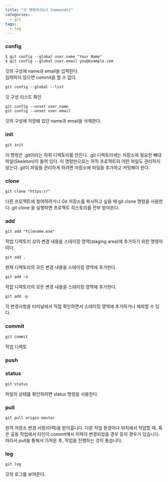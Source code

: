 ```yaml
---
title: "깃 명령어(Git Commands)"
categories:
  - git
tags:
  - tag
---
```

### config
```
$ git config --global user.name "Your Name"
$ git config --global user.email you@example.com
```
깃의 구성에 name과 email을 입력한다.  
입력하지 않으면 commit을 할 수 없다.
```
git config --global --list
```
깃 구성 리스트 확인
```
git config --unset user.name
git config --unset user.email
```
깃의 구성에 저장돼 있던 name과 email을 삭제한다.

### init
```
git init
```
이 명령은 .git이라는 하위 디렉토리를 만든다. .git 디렉토리에는 저장소에 필요한 뼈대 파일(Skeleton)이 들어 있다. 이 명령만으로는 아직 프로젝트의 어떤 파일도 관리하지 않는다.
git이 파일을 관리하게 하려면 저장소에 파일을 추가하고 커밋해야 한다.

### clone
```
git clone "https://"
```
다른 프로젝트에 참여하려거나 Git 저장소를 복사하고 싶을 때 git clone 명령을 사용한다.
git clone 을 실행하면 프로젝트 히스토리를 전부 받아온다.
### add
```
git add "filename.exe"
```
작업 디렉토리 상의 변경 내용을 스테이징 영역(staging area)에 추가하기 위한 명령어이다.
```
git add .
```
현재 디렉토리의 모든 변경 내용을 스테이징 영역에 추가한다.
```
git add -a
```
작업 디렉토리의 모든 변경 내용을 스테이징 영역에 추가한다.
```
git add -p
```
각 변경사항을 터미널에서 직접 확인하면서 스테이징 영역에 추가하거나 제외할 수 있다.
### commit
```
git commit
```
작업 디렉토
### push

### status
```
git status
```
파일의 상태를 확인하려면 status 명령을 사용한다.
### pull
```
git pull origin master
```
원격 저장소 변경 사항(이력)을 받아옵니다.
다른 작업 환경이나 위치에서 작업할 때, 혹은 공동 작업에서 타인이 commit해서 이력이 변경되었을 경우 등의 경우가 있습니다.
따라서 pull을 통해서 가져온 후, 작업을 진행하는 것이 좋습니다.

### log
```
git log
```
깃의 로그를 보여준다.
